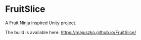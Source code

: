# FruitSlice
A Fruit Ninja inspired Unity project.

The build is available here: https://majuszko.github.io/FruitSlice/
